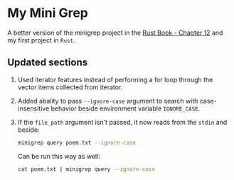 # My Mini Grep
A better version of the minigrep project in the [Rust Book - Chapter 12](https://doc.rust-lang.org/book/ch12-00-an-io-project.html) and my first project in `Rust`.


## Updated sections
1. Used iterator features instead of performing a for loop through the vector items collected from iterator.

2. Added abality to pass `--ignore-case` argument to search with case-insensitive behavior beside environment variable `IGNORE_CASE`.

3. If the `file_path` argument isn't passed, it now reads from the `stdin` and beside:
    ```zsh
    minigrep query poem.txt --ignore-case
    ```
    Can be run this way as well:
    ```zsh
    cat poem.txt | minigrep query --ignore-case
    ```
